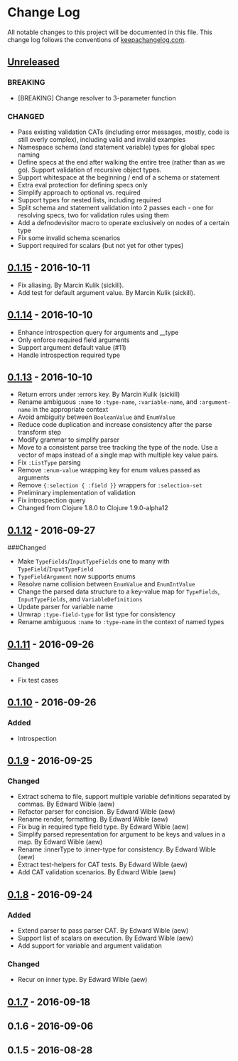 # Change Log
All notable changes to this project will be documented in this file. This change log follows the conventions of [keepachangelog.com](http://keepachangelog.com/).

## [Unreleased][unreleased]
### BREAKING
- [BREAKING] Change resolver to 3-parameter function
### CHANGED
- Pass existing validation CATs (including error messages, mostly, code is still overly complex), including valid and invalid examples
- Namespace schema (and statement variable) types for global spec naming
- Define specs at the end after walking the entire tree (rather than as we go). Support validation of recursive object types.
- Support whitespace at the beginning / end of a schema or statement
- Extra eval protection for defining specs only
- Simplify approach to optional vs. required
- Support types for nested lists, including required
- Split schema and statement validation into 2 passes each - one for resolving specs, two for validation rules using them
- Add a defnodevisitor macro to operate exclusively on nodes of a certain type
- Fix some invalid schema scenarios
- Support required for scalars (but not yet for other types)

## [0.1.15] - 2016-10-11
- Fix aliasing. By Marcin Kulik (sickill).
- Add test for default argument value. By Marcin Kulik (sickill).

## [0.1.14] - 2016-10-10
- Enhance introspection query for arguments and __type
- Only enforce required field arguments
- Support argument default value (#11)
- Handle introspection required type

## [0.1.13] - 2016-10-10
- Return errors under :errors key. By Marcin Kulik (sickill)
- Rename ambiguous `:name` to `:type-name`, `:variable-name`, and `:argument-name` in the appropriate context
- Avoid ambiguity between `BooleanValue` and `EnumValue`
- Reduce code duplication and increase consistency after the parse transform step
- Modify grammar to simplify parser
- Move to a consistent parse tree tracking the type of the node.  Use a vector of maps instead of a single map with multiple key value pairs.
- Fix `:ListType` parsing
- Remove `:enum-value` wrapping key for enum values passed as arguments
- Remove `{:selection { :field }}` wrappers for `:selection-set`
- Preliminary implementation of validation
- Fix introspection query
- Changed from Clojure 1.8.0 to Clojure 1.9.0-alpha12

## [0.1.12] - 2016-09-27
###Changed
- Make `TypeFields`/`InputTypeFields` one to many with `TypeField`/`InputTypeField`
- `TypeFieldArgument` now supports enums
- Resolve name collision between `EnumValue` and `EnumIntValue`
- Change the parsed data structure to a key-value map for `TypeFields`, `InputTypeFields`, and `VariableDefinitions`
- Update parser for variable name
- Unwrap `:type-field-type` for list type for consistency
- Rename ambiguous `:name` to `:type-name` in the context of named types

## [0.1.11] - 2016-09-26
### Changed
- Fix test cases

## [0.1.10] - 2016-09-26
### Added
- Introspection

## [0.1.9] - 2016-09-25
### Changed
- Extract schema to file, support multiple variable definitions separated by commas. By Edward Wible (aew)
- Refactor parser for concision. By Edward Wible (aew)
- Rename render, formatting. By Edward Wible (aew)
- Fix bug in required type field type. By Edward Wible (aew)
- Simplify parsed representation for argument to be keys and values in a map. By Edward Wible (aew)
- Rename :innerType to :inner-type for consistency. By Edward Wible (aew)
- Extract test-helpers for CAT tests. By Edward Wible (aew)
- Add CAT validation scenarios. By Edward Wible (aew)

## [0.1.8] - 2016-09-24
### Added
- Extend parser to pass parser CAT. By Edward Wible (aew)
- Support list of scalars on execution. By Edward Wible (aew)
- Add support for variable and argument validation

### Changed
- Recur on inner type. By Edward Wible (aew)

## [0.1.7] - 2016-09-18

## 0.1.6 - 2016-09-06

## 0.1.5 - 2016-08-28

[unreleased]: https://github.com/tendant/graphql-clj/compare/0.1.15...HEAD
[0.1.15]: https://github.com/tendant/graphql-clj/compare/0.1.14...0.1.15
[0.1.14]: https://github.com/tendant/graphql-clj/compare/0.1.13...0.1.14
[0.1.13]: https://github.com/tendant/graphql-clj/compare/0.1.12...0.1.13
[0.1.12]: https://github.com/tendant/graphql-clj/compare/0.1.11...0.1.12
[0.1.11]: https://github.com/tendant/graphql-clj/compare/0.1.10...0.1.11
[0.1.10]: https://github.com/tendant/graphql-clj/compare/0.1.9...0.1.10
[0.1.9]: https://github.com/tendant/graphql-clj/compare/0.1.8...0.1.9
[0.1.8]: https://github.com/tendant/graphql-clj/compare/0.1.7...0.1.8
[0.1.7]: https://github.com/tendant/graphql-clj/compare/0.1.6...0.1.7
